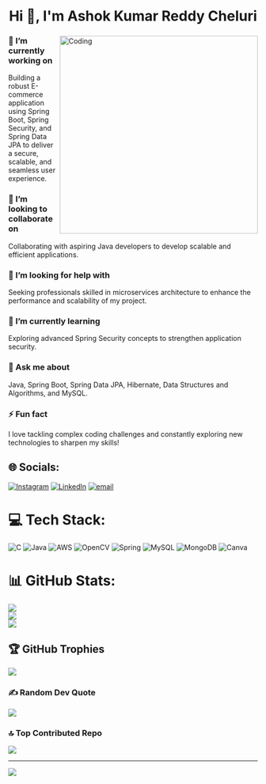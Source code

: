<h1 align="center">Hi 👋, I'm Ashok Kumar Reddy Cheluri</h1>
<h3 align="centre"></h3>
<img align="right" alt="Coding" width="400" src="https://images.squarespace-cdn.com/content/v1/5769fc401b631bab1addb2ab/1541580611624-TE64QGKRJG8SWAIUS7NS/coding-freak.gif">

### 🔭 I’m currently working on
Building a robust E-commerce application using Spring Boot, Spring Security, and Spring Data JPA to deliver a secure, scalable, and seamless user experience.

### 👥 I’m looking to collaborate on
Collaborating with aspiring Java developers to develop scalable and efficient applications.

### 🤝 I’m looking for help with
Seeking professionals skilled in microservices architecture to enhance the performance and scalability of my project.

### 🌱 I’m currently learning
Exploring advanced Spring Security concepts to strengthen application security.

### 💬 Ask me about
Java, Spring Boot, Spring Data JPA, Hibernate, Data Structures and Algorithms, and MySQL.

### ⚡ Fun fact
I love tackling complex coding challenges and constantly exploring new technologies to sharpen my skills!



## 🌐 Socials:
[![Instagram](https://img.shields.io/badge/Instagram-%23E4405F.svg?logo=Instagram&logoColor=white)](https://instagram.com/https://www.instagram.com/ashokreddy_cheluri) [![LinkedIn](https://img.shields.io/badge/LinkedIn-%230077B5.svg?logo=linkedin&logoColor=white)](https://linkedin.com/in/https://www.linkedin.com/in/ashokreddycheluri-740603235/) [![email](https://img.shields.io/badge/Email-D14836?logo=gmail&logoColor=white)](mailto:ashokreddy20020427@gmail.com) 

# 💻 Tech Stack:
![C](https://img.shields.io/badge/c-%2300599C.svg?style=for-the-badge&logo=c&logoColor=white) ![Java](https://img.shields.io/badge/java-%23ED8B00.svg?style=for-the-badge&logo=openjdk&logoColor=white) ![AWS](https://img.shields.io/badge/AWS-%23FF9900.svg?style=for-the-badge&logo=amazon-aws&logoColor=white) ![OpenCV](https://img.shields.io/badge/opencv-%23white.svg?style=for-the-badge&logo=opencv&logoColor=white) ![Spring](https://img.shields.io/badge/spring-%236DB33F.svg?style=for-the-badge&logo=spring&logoColor=white) ![MySQL](https://img.shields.io/badge/mysql-4479A1.svg?style=for-the-badge&logo=mysql&logoColor=white) ![MongoDB](https://img.shields.io/badge/MongoDB-%234ea94b.svg?style=for-the-badge&logo=mongodb&logoColor=white) ![Canva](https://img.shields.io/badge/Canva-%2300C4CC.svg?style=for-the-badge&logo=Canva&logoColor=white)
# 📊 GitHub Stats:
![](https://github-readme-stats.vercel.app/api?username=Cheluri-AshokReddy&theme=dark&hide_border=false&include_all_commits=false&count_private=false)<br/>
![](https://github-readme-streak-stats.herokuapp.com/?user=Cheluri-AshokReddy&theme=dark&hide_border=false)<br/>
![](https://github-readme-stats.vercel.app/api/top-langs/?username=Cheluri-AshokReddy&theme=dark&hide_border=false&include_all_commits=false&count_private=false&layout=compact)

## 🏆 GitHub Trophies
![](https://github-profile-trophy.vercel.app/?username=Cheluri-AshokReddy&theme=radical&no-frame=false&no-bg=true&margin-w=4)

### ✍️ Random Dev Quote
![](https://quotes-github-readme.vercel.app/api?type=horizontal&theme=radical)

### 🔝 Top Contributed Repo
![](https://github-contributor-stats.vercel.app/api?username=Cheluri-AshokReddy&limit=5&theme=dark&combine_all_yearly_contributions=true)

---
[![](https://visitcount.itsvg.in/api?id=Cheluri-AshokReddy&icon=0&color=0)](https://visitcount.itsvg.in)

<!-- Proudly created with GPRM ( https://gprm.itsvg.in ) -->
